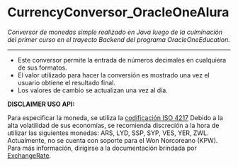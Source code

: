# CurrencyConversor_OracleOneAlura
*Conversor de monedas simple realizado en Java luego de la culminación del primer curso en el trayecto Backend del programa OracleOneEducation.*

------------------------------------------------------------

* Este conversor permite la entrada de números decimales en cualquiera de sus formatos.
* El valor utilizado para hacer la conversión es mostrado una vez el usuario obtiene el resultado final.
* Los valores de cambio se actualizan una vez al día.


**DISCLAIMER USO API:**
 
Para especificar la moneda, se utiliza la [codificación ISO 4217](https://en.wikipedia.org/wiki/ISO_4217)
Debido a la alta volatilidad de sus economías, se recomienda discreción a la hora de utilizar las siguientes monedas: ARS, LYD, SSP, SYP, VES, YER, ZWL.
Actualmente, no se cuenta con soporte para el Won Norcoreano (KPW).
Para más información, dirigirse a la documentación brindada por [ExchangeRate](https://www.exchangerate-api.com/docs/supported-currencies).
